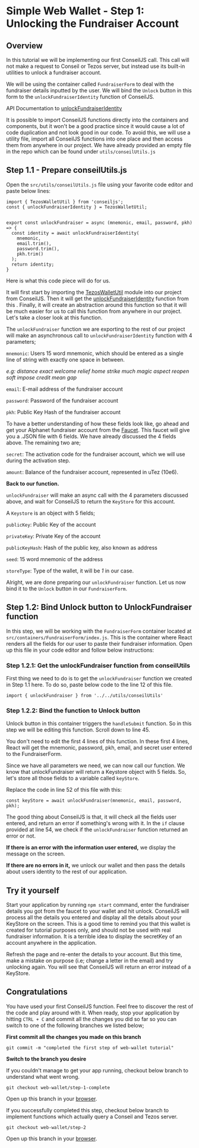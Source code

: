 # Simple Web Wallet - Step 1: Unlocking the Fundraiser Account

## Overview

In this tutorial we will be implementing our first ConseilJS call. This call will not make a request to Conseil or Tezos server, but instead use its built-in utilities to unlock a fundraiser account.

We will be using the container called `FundraiserForm` to deal with the fundraiser details inputted by the user. We will bind the `Unlock` button in this form to the `unlockFundraiserIdentity` function of ConseilJS.

API Documentation to [unlockFundraiserIdentity](https://cryptonomic.github.io/ConseilJS/modules/tezoswalletutil.html#unlockfundraiseridentity)

It is possible to import ConseilJS functions directly into the containers and components, but it won't be a good practice since it would cause a lot of code duplication and not look good in our code. To avoid this, we will use a utility file, import all ConseilJS functions into one place and then access them from anywhere in our project. We have already provided an empty file in the repo which can be found under `utils/conseilUtils.js`

## Step 1.1 - Prepare conseilUtils.js

Open the `src/utils/conseilUtils.js` file using your favorite code editor and paste below lines:

```
import { TezosWalletUtil } from 'conseiljs';
const { unlockFundraiserIdentity } = TezosWalletUtil;


export const unlockFundraiser = async (mnemonic, email, password, pkh) => {
  const identity = await unlockFundraiserIdentity(
    mnemonic,
    email.trim(),
    password.trim(),
    pkh.trim()
  );
  return identity;
}
```
Here is what this code piece will do for us.

It will first start by importing the [TezosWalletUtil](https://cryptonomic.github.io/ConseilJS/modules/tezoswalletutil.html) module into our project from ConseilJS. Then it will get the [unlockFundraiserIdentity](https://cryptonomic.github.io/ConseilJS/modules/tezoswalletutil.html#unlockfundraiseridentity) function from this . Finally, it will create an abstraction around this function so that it will be much easier for us to call this function from anywhere in our project. Let's take a closer look at this function.

The `unlockFundraiser` function we are exporting to the rest of our project will make an asynchronous call to `unlockFundraiserIdentity` function with 4 parameters;

`mnemonic`: Users 15 word mnemonic, which should be entered as a single line of string with exactly one space in between.

*e.g: distance exact welcome relief home strike much magic aspect reopen soft impose credit mean gap*

`email`: E-mail address of the fundraiser account

`password`: Password of the fundraiser account

`pkh`: Public Key Hash of the fundraiser account

To have a better understanding of how these fields look like, go ahead and get your Alphanet fundraiser account from the [Faucet](https://faucet.tzalpha.net). This faucet will give you a .JSON file with 6 fields. We have already discussed the 4 fields above. The remaining two are;

`secret`: The activation code for the fundraiser account, which we will use during the activation step.

`amount`: Balance of the fundraiser account, represented in uTez (10e6).

**Back to our function.**

`unlockFundraiser` will make an async call with the 4 parameters discussed above, and wait for ConseilJS to return the `KeyStore` for this account.

A `Keystore` is an object with 5 fields;

`publicKey`: Public Key of the account

`privateKey`: Private Key of the account

`publicKeyHash`: Hash of the public key, also known as address

`seed`: 15 word mnemonic of the address

`storeType`: Type of the wallet, it will be *1* in our case.

Alright, we are done preparing our `unlockFundraiser` function. Let us now bind it to the `Unlock` button in our `FundraiserForm`.

## Step 1.2: Bind Unlock button to UnlockFundraiser function

In this step, we will be working with the `FundraiserForm` container located at `src/containers/FundraiserForm/index.js`. This is the container where React renders all the fields for our user to paste their fundraiser information. Open up this file in your code editor and follow below instructions:

### Step 1.2.1: Get the unlockFundraiser function from conseilUtils

First thing we need to do is to get the `unlockFundraiser` function we created in Step 1.1 here. To do so, paste below code to the line 12 of this file.

```
import { unlockFundraiser } from '../../utils/conseilUtils'
```

### Step 1.2.2: Bind the function to Unlock button

Unlock button in this container triggers the `handleSubmit` function. So in this step we will be editing this function. Scroll down to line 45.

You don't need to edit the first 4 lines of this function. In these first 4 lines, React will get the mnemonic, password, pkh, email, and secret user entered to the FundraiserForm.

Since we have all parameters we need, we can now call our function. We know that unlockFundraiser will return a Keystore object with 5 fields. So, let's store all those fields to a variable called `keyStore`.

Replace the code in line 52 of this file with this:

```
const keyStore = await unlockFundraiser(mnemonic, email, password, pkh);
```

The good thing about ConseilJS is that, it will check all the fields user entered, and return an error if something's wrong with it. In the `if` clause provided at line 54, we check if the `unlockFundraiser` function returned an error or not.

**If there is an error with the information user entered,** we display the message on the screen.

**If there are no errors in it,** we unlock our wallet and then pass the details about users identity to the rest of our application.

## Try it yourself

Start your application by running `npm start` command, enter the fundraiser details you got from the faucet to your wallet and hit unlock. ConseilJS will process all the details you entered and display all the details about your KeyStore on the screen. This is a good time to remind you that this wallet is created for tutorial purposes only, and should not be used with real fundraiser information. It is a terrible idea to display the secretKey of an account anywhere in the application.

Refresh the page and re-enter the details to your account. But this time, make a mistake on purpose (i.e; change a letter in the email) and try unlocking again. You will see that ConseilJS will return an error instead of a KeyStore.

## Congratulations

You have used your first ConseilJS function. Feel free to discover the rest of the code and play around with it. When ready, stop your application by hitting `CTRL + C` and commit all the changes you did so far so you can switch to one of the following branches we listed below;

**First commit all the changes you made on this branch**
```
git commit -m "completed the first step of web-wallet tutorial"
```

**Switch to the branch you desire**

If you couldn't manage to get your app running, checkout below branch to understand what went wrong.
```
git checkout web-wallet/step-1-complete
```
Open up this branch in your [browser](https://github.com/Cryptonomic/ConseilJS-Tutorials/tree/web-wallet/step-1-complete).


If you successfully completed this step, checkout below branch to implement functions which actually query a Conseil and Tezos server.
```
git checkout web-wallet/step-2
```
Open up this branch in your [browser](https://github.com/Cryptonomic/ConseilJS-Tutorials/tree/web-wallet/step-2).
